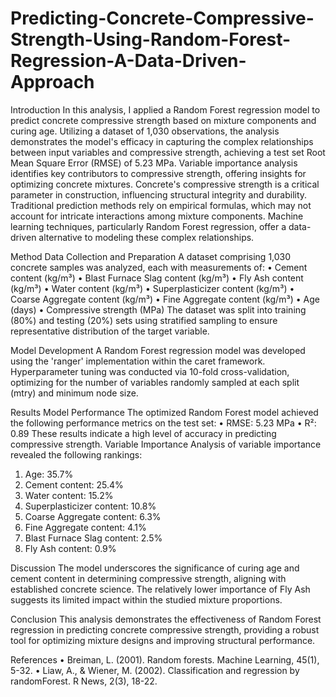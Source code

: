# Predicting-Concrete-Compressive-Strength-Using-Random-Forest-Regression-A-Data-Driven-Approach

Introduction
In this analysis, I applied a Random Forest regression model to predict concrete compressive strength based on mixture components and curing age. Utilizing a dataset of 1,030 observations, the analysis demonstrates the model's efficacy in capturing the complex relationships between input variables and compressive strength, achieving a test set Root Mean Square Error (RMSE) of 5.23 MPa. Variable importance analysis identifies key contributors to compressive strength, offering insights for optimizing concrete mixtures.
Concrete's compressive strength is a critical parameter in construction, influencing structural integrity and durability. Traditional prediction methods rely on empirical formulas, which may not account for intricate interactions among mixture components. Machine learning techniques, particularly Random Forest regression, offer a data-driven alternative to modeling these complex relationships.

Method
Data Collection and Preparation
A dataset comprising 1,030 concrete samples was analyzed, each with measurements of:
•	Cement content (kg/m³)
•	Blast Furnace Slag content (kg/m³)
•	Fly Ash content (kg/m³)
•	Water content (kg/m³)
•	Superplasticizer content (kg/m³)
•	Coarse Aggregate content (kg/m³)
•	Fine Aggregate content (kg/m³)
•	Age (days)
•	Compressive strength (MPa)
The dataset was split into training (80%) and testing (20%) sets using stratified sampling to ensure representative distribution of the target variable.

Model Development
A Random Forest regression model was developed using the 'ranger' implementation within the caret framework. Hyperparameter tuning was conducted via 10-fold cross-validation, optimizing for the number of variables randomly sampled at each split (mtry) and minimum node size.

Results
Model Performance
The optimized Random Forest model achieved the following performance metrics on the test set:
•	RMSE: 5.23 MPa
•	R²: 0.89
These results indicate a high level of accuracy in predicting compressive strength.
Variable Importance
Analysis of variable importance revealed the following rankings:
1.	Age: 35.7%
2.	Cement content: 25.4%
3.	Water content: 15.2%
4.	Superplasticizer content: 10.8%
5.	Coarse Aggregate content: 6.3%
6.	Fine Aggregate content: 4.1%
7.	Blast Furnace Slag content: 2.5%
8.	Fly Ash content: 0.9%

Discussion
The model underscores the significance of curing age and cement content in determining compressive strength, aligning with established concrete science. The relatively lower importance of Fly Ash suggests its limited impact within the studied mixture proportions.

Conclusion
This analysis demonstrates the effectiveness of Random Forest regression in predicting concrete compressive strength, providing a robust tool for optimizing mixture designs and improving structural performance.

References
•	Breiman, L. (2001). Random forests. Machine Learning, 45(1), 5-32.
•	Liaw, A., & Wiener, M. (2002). Classification and regression by randomForest. R News, 2(3), 18-22.
